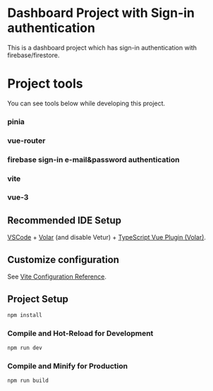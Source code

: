 # Dashboard Project with Sign-in authentication

This is a dashboard project which has sign-in authentication with firebase/firestore. 

# Project tools

You can see tools below  while developing this project.

### pinia
### vue-router
### firebase sign-in e-mail&password authentication
### vite
### vue-3

## Recommended IDE Setup

[VSCode](https://code.visualstudio.com/) + [Volar](https://marketplace.visualstudio.com/items?itemName=Vue.volar) (and disable Vetur) + [TypeScript Vue Plugin (Volar)](https://marketplace.visualstudio.com/items?itemName=Vue.vscode-typescript-vue-plugin).

## Customize configuration

See [Vite Configuration Reference](https://vitejs.dev/config/).

## Project Setup

```sh
npm install
```

### Compile and Hot-Reload for Development

```sh
npm run dev
```

### Compile and Minify for Production

```sh
npm run build
```
